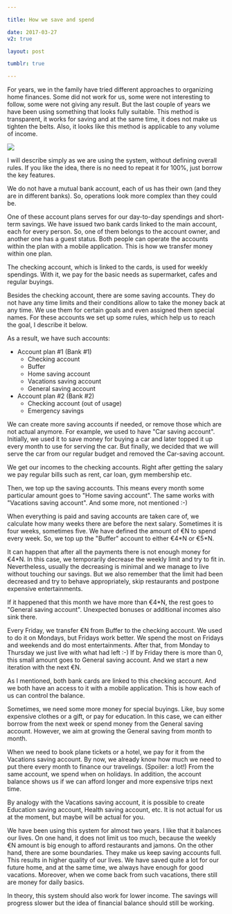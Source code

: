 ```yaml
---

title: How we save and spend

date: 2017-03-27
v2: true

layout: post

tumblr: true

---
```


For years, we in the family have tried different approaches to organizing home finances. Some did not work for us, some
were not interesting to follow, some were not giving any result. But the last couple of years we have been using something
that looks fully suitable. This method is transparent, it works for saving and at the same time, it does not make us
tighten the belts. Also, it looks like this method is applicable to any volume of income.

<excerpt/>

![](/life/home-finance/thumb.jpg)

I will describe simply as we are using the system, without defining overall rules. If you like the idea, there is no
need to repeat it for 100%, just borrow the key features.

We do not have a mutual bank account, each of us has their own (and they are in different banks). So, operations look more
complex than they could be.

One of these account plans serves for our day-to-day spendings and short-term savings. We have issued two bank cards
linked to the main account, each for every person. So, one of them belongs to the account owner, and another one has a
guest status. Both people can operate the accounts within the plan with a mobile application. This is how we transfer
money within one plan.

The checking account, which is linked to the cards, is used for weekly spendings. With it, we pay for the basic needs as
supermarket, cafes and regular buyings.

Besides the checking account, there are some saving accounts. They do not have any time limits and their conditions
allow to take the money back at any time. We use them for certain goals and even assigned them special names. For these
accounts we set up some rules, which help us to reach the goal, I describe it below.

As a result, we have such accounts:

* Account plan #1 (Bank #1)
  * Checking account
  * Buffer
  * Home saving account
  * Vacations saving account
  * General saving account
* Account plan #2 (Bank #2)
  * Checking account (out of usage)
  * Emergency savings

We can create more saving accounts if needed, or remove those which are not actual anymore. For example, we used to
have "Car saving account". Initially, we used it to save money for buying a car and later topped it up every month to use
for serving the car. But finally, we decided that we will serve the car from our regular budget and removed the
  Car-saving account.

We get our incomes to the checking accounts. Right after getting the salary we pay regular bills such as rent, car loan,
gym membership etc.

Then, we top up the saving accounts. This means every month some particular amount goes to "Home saving account". The
same works with "Vacations saving account". And some more, not mentioned :-)

When everything is paid and saving accounts are taken care of, we calculate how many weeks there are before the next
salary. Sometimes it is four weeks, sometimes five. We have defined the amount of €N to spend every week. So, we top
up the "Buffer" account to either €4\*N or €5\*N.

It can happen that after all the payments there is not enough money for €4\*N. In this case, we temporarily decrease the
weekly limit and try to fit in. Nevertheless, usually the decreasing is minimal and we manage to live without touching
our savings. But we also remember that the limit had been decreased and try to behave appropriately, skip restaurants
and postpone expensive entertainments.

If it happened that this month we have more than €4\*N, the rest goes to "General saving account". Unexpected bonuses
or additional incomes also sink there.

Every Friday, we transfer €N from Buffer to the checking account. We used to do it on Mondays, but Fridays work better.
We spend the most on Fridays and weekends and do most entertainments. After that, from Monday to Thursday we just live
with what had left :-) If by Friday there is more than 0, this small amount goes to General saving account. And we start
a new iteration with the next €N.

As I mentioned, both bank cards are linked to this checking account. And we both have an access to it with a mobile
application. This is how each of us can control the balance.

Sometimes, we need some more money for special buyings. Like, buy some expensive clothes or a gift, or pay for education.
In this case, we can either borrow from the next week or spend money from the General saving account. However, we aim at
growing the General saving from month to month.

When we need to book plane tickets or a hotel, we pay for it from the Vacations saving account. By now, we already know how
much we need to put there every month to finance our travelings. (Spoiler: a lot!) From the same account, we spend when
on holidays. In addition, the account balance shows us if we can afford longer and more expensive trips next time.

By analogy with the Vacations saving account, it is possible to create Education saving account, Health saving account, etc.
It is not actual for us at the moment, but maybe will be actual for you.

We have been using this system for almost two years. I like that it balances our lives. On one hand, it does not limit us
too much, because the weekly €N amount is big enough to afford restaurants and jamons. On the other hand, there are some
boundaries. They make us keep saving accounts full. This results in higher quality of our lives. We have saved quite a lot
for our future home, and at the same time, we always have enough for good vacations. Moreover, when we come back from
  such vacations, there still are money for daily basics.

In theory, this system should also work for lower income. The savings will progress slower but the idea of financial
balance should still be working.
